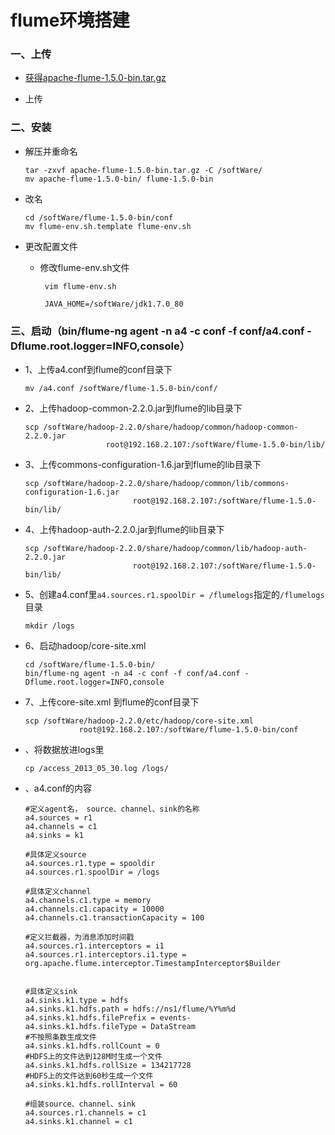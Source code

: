 # flume环境搭建

### 一、上传

* [获得apache-flume-1.5.0-bin.tar.gz](https://github.com/sunnyandgood/BigData/blob/master/flume/apache-flume-1.5.0-bin.tar.gz)

* 上传

### 二、安装

* 解压并重命名

      tar -zxvf apache-flume-1.5.0-bin.tar.gz -C /softWare/
      mv apache-flume-1.5.0-bin/ flume-1.5.0-bin

* 改名

      cd /softWare/flume-1.5.0-bin/conf
      mv flume-env.sh.template flume-env.sh

* 更改配置文件

     * 修改flume-env.sh文件
     
            vim flume-env.sh
            
            JAVA_HOME=/softWare/jdk1.7.0_80     

### 三、启动（bin/flume-ng agent -n a4 -c conf -f conf/a4.conf -Dflume.root.logger=INFO,console）

* 1、上传a4.conf到flume的conf目录下

      mv /a4.conf /softWare/flume-1.5.0-bin/conf/

* 2、上传hadoop-common-2.2.0.jar到flume的lib目录下

      scp /softWare/hadoop-2.2.0/share/hadoop/common/hadoop-common-2.2.0.jar 
                        root@192.168.2.107:/softWare/flume-1.5.0-bin/lib/

* 3、上传commons-configuration-1.6.jar到flume的lib目录下

      scp /softWare/hadoop-2.2.0/share/hadoop/common/lib/commons-configuration-1.6.jar 
                              root@192.168.2.107:/softWare/flume-1.5.0-bin/lib/

* 4、上传hadoop-auth-2.2.0.jar到flume的lib目录下

      scp /softWare/hadoop-2.2.0/share/hadoop/common/lib/hadoop-auth-2.2.0.jar 
                              root@192.168.2.107:/softWare/flume-1.5.0-bin/lib/

* 5、创建a4.conf里`a4.sources.r1.spoolDir = /flumelogs`指定的`/flumelogs`目录
      
      mkdir /logs

* 6、启动hadoop/core-site.xml

      cd /softWare/flume-1.5.0-bin/
      bin/flume-ng agent -n a4 -c conf -f conf/a4.conf -Dflume.root.logger=INFO,console



* 7、上传core-site.xml 到flume的conf目录下

      scp /softWare/hadoop-2.2.0/etc/hadoop/core-site.xml 
                  root@192.168.2.107:/softWare/flume-1.5.0-bin/conf


* 、将数据放进logs里

      cp /access_2013_05_30.log /logs/




* 、a4.conf的内容

      #定义agent名， source、channel、sink的名称
      a4.sources = r1
      a4.channels = c1
      a4.sinks = k1

      #具体定义source
      a4.sources.r1.type = spooldir
      a4.sources.r1.spoolDir = /logs

      #具体定义channel
      a4.channels.c1.type = memory
      a4.channels.c1.capacity = 10000
      a4.channels.c1.transactionCapacity = 100

      #定义拦截器，为消息添加时间戳
      a4.sources.r1.interceptors = i1
      a4.sources.r1.interceptors.i1.type = org.apache.flume.interceptor.TimestampInterceptor$Builder


      #具体定义sink
      a4.sinks.k1.type = hdfs
      a4.sinks.k1.hdfs.path = hdfs://ns1/flume/%Y%m%d
      a4.sinks.k1.hdfs.filePrefix = events-
      a4.sinks.k1.hdfs.fileType = DataStream
      #不按照条数生成文件
      a4.sinks.k1.hdfs.rollCount = 0
      #HDFS上的文件达到128M时生成一个文件
      a4.sinks.k1.hdfs.rollSize = 134217728
      #HDFS上的文件达到60秒生成一个文件
      a4.sinks.k1.hdfs.rollInterval = 60

      #组装source、channel、sink
      a4.sources.r1.channels = c1
      a4.sinks.k1.channel = c1
